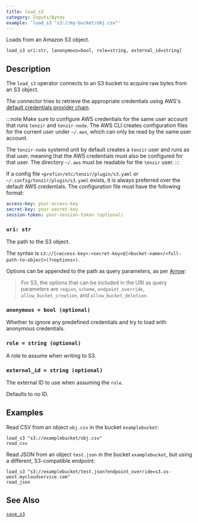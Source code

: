 ```yaml
---
title: load_s3
category: Inputs/Bytes
example: 'load_s3 "s3://my-bucket/obj.csv"'
---
```


Loads from an Amazon S3 object.

```tql
load_s3 uri:str, [anonymous=bool, role=string, external_id=string]
```

## Description

The `load_s3` operator connects to an S3 bucket to acquire raw bytes from an S3
object.

The connector tries to retrieve the appropriate credentials using AWS's
[default credentials provider
chain](https://docs.aws.amazon.com/cli/latest/userguide/cli-configure-files.html).

:::note
Make sure to configure AWS credentials for the same user account that runs
`tenzir` and `tenzir-node`. The AWS CLI creates configuration files for the
current user under `~/.aws`, which can only be read by the same user account.

The `tenzir-node` systemd unit by default creates a `tenzir` user and runs as
that user, meaning that the AWS credentials must also be configured for that
user. The directory `~/.aws` must be readable for the `tenzir` user.
:::

If a config file `<prefix>/etc/tenzir/plugin/s3.yaml` or
`~/.config/tenzir/plugin/s3.yaml` exists, it is always preferred over the
default AWS credentials. The configuration file must have the following format:

```yaml
access-key: your-access-key
secret-key: your-secret-key
session-token: your-session-token (optional)
```

### `uri: str`

The path to the S3 object.

The syntax is
`s3://[<access-key>:<secret-key>@]<bucket-name>/<full-path-to-object>(?<options>)`.

Options can be appended to the path as query parameters, as per
[Arrow](https://arrow.apache.org/docs/r/articles/fs.html#connecting-directly-with-a-uri):

> For S3, the options that can be included in the URI as query parameters are
> `region`, `scheme`, `endpoint_override`, `allow_bucket_creation`, and
> `allow_bucket_deletion`.

### `anonymous = bool (optional)`

Whether to ignore any predefined credentials and try to load with anonymous
credentials.

### `role = string (optional)`

A role to assume when writing to S3.

### `external_id = string (optional)`

The external ID to use when assuming the `role`.

Defaults to no ID.

## Examples

Read CSV from an object `obj.csv` in the bucket `examplebucket`:

```tql
load_s3 "s3://examplebucket/obj.csv"
read_csv
```

Read JSON from an object `test.json` in the bucket `examplebucket`, but using a
different, S3-compatible endpoint:

```tql
load_s3 "s3://examplebucket/test.json?endpoint_override=s3.us-west.mycloudservice.com"
read_json
```

## See Also

[`save_s3`](/reference/operators/save_s3)

